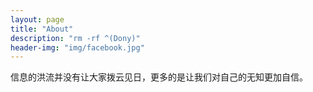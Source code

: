 ```yaml
---
layout: page
title: "About"
description: "rm -rf ^(Dony)" 
header-img: "img/facebook.jpg"
---
```


信息的洪流并没有让大家拨云见日，更多的是让我们对自己的无知更加自信。




